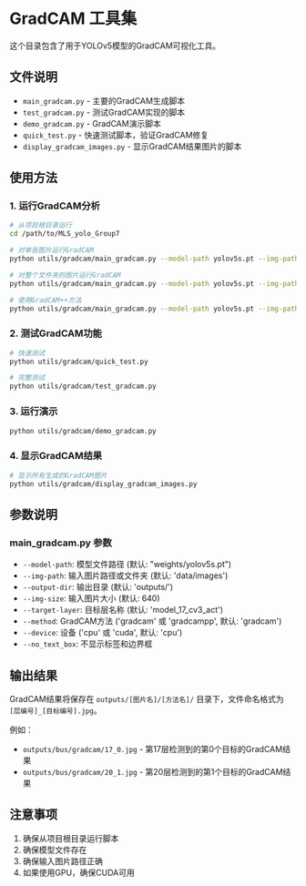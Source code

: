 # GradCAM 工具集

这个目录包含了用于YOLOv5模型的GradCAM可视化工具。

## 文件说明

- `main_gradcam.py` - 主要的GradCAM生成脚本
- `test_gradcam.py` - 测试GradCAM实现的脚本
- `demo_gradcam.py` - GradCAM演示脚本
- `quick_test.py` - 快速测试脚本，验证GradCAM修复
- `display_gradcam_images.py` - 显示GradCAM结果图片的脚本

## 使用方法

### 1. 运行GradCAM分析

```bash
# 从项目根目录运行
cd /path/to/MLS_yolo_Group7

# 对单张图片运行GradCAM
python utils/gradcam/main_gradcam.py --model-path yolov5s.pt --img-path data/images/bus.jpg --device cpu

# 对整个文件夹的图片运行GradCAM
python utils/gradcam/main_gradcam.py --model-path yolov5s.pt --img-path data/images/ --device cpu

# 使用GradCAM++方法
python utils/gradcam/main_gradcam.py --model-path yolov5s.pt --img-path data/images/bus.jpg --method gradcampp
```

### 2. 测试GradCAM功能

```bash
# 快速测试
python utils/gradcam/quick_test.py

# 完整测试
python utils/gradcam/test_gradcam.py
```

### 3. 运行演示

```bash
python utils/gradcam/demo_gradcam.py
```

### 4. 显示GradCAM结果

```bash
# 显示所有生成的GradCAM图片
python utils/gradcam/display_gradcam_images.py
```

## 参数说明

### main_gradcam.py 参数

- `--model-path`: 模型文件路径 (默认: "weights/yolov5s.pt")
- `--img-path`: 输入图片路径或文件夹 (默认: 'data/images')
- `--output-dir`: 输出目录 (默认: 'outputs/')
- `--img-size`: 输入图片大小 (默认: 640)
- `--target-layer`: 目标层名称 (默认: 'model_17_cv3_act')
- `--method`: GradCAM方法 ('gradcam' 或 'gradcampp', 默认: 'gradcam')
- `--device`: 设备 ('cpu' 或 'cuda', 默认: 'cpu')
- `--no_text_box`: 不显示标签和边界框

## 输出结果

GradCAM结果将保存在 `outputs/[图片名]/[方法名]/` 目录下，文件命名格式为 `[层编号]_[目标编号].jpg`。

例如：
- `outputs/bus/gradcam/17_0.jpg` - 第17层检测到的第0个目标的GradCAM结果
- `outputs/bus/gradcam/20_1.jpg` - 第20层检测到的第1个目标的GradCAM结果

## 注意事项

1. 确保从项目根目录运行脚本
2. 确保模型文件存在
3. 确保输入图片路径正确
4. 如果使用GPU，确保CUDA可用 